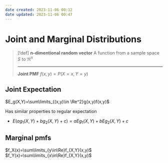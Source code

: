 ```yaml
---
date created: 2023-11-06 00:12
date updated: 2023-11-06 00:47
---
```


# Joint and Marginal Distributions

> [!def]
> **n-dimentional random vector**
> A function from a sample space $S$ to $\Re^n$
>
> ---
>
> **Joint PMF**
> $f(x,y)=P(X=x,Y=y)$

## Joint Expectation

$E_g(X,Y)=\sum\limits_{(x,y)\in \Re^2}g(x,y)f(x,y)$

Has similar properties to regular expectation

- $E(ag_1(X,Y)+bg_2(X,Y)+c)=aEg_1(X,Y)+bEg_2(X,Y)+c$

## Marginal pmfs

$f_X(x)=\sum\limits_{y\in\Re}f_{X,Y}(x,y)$
$f_Y(x)=\sum\limits_{x\in\Re}f_{X,Y}(x,y)$

